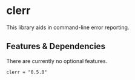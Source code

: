 # clerr

This library aids in command-line error reporting.

## Features & Dependencies

There are currently no optional features.

    clerr = "0.5.0"
